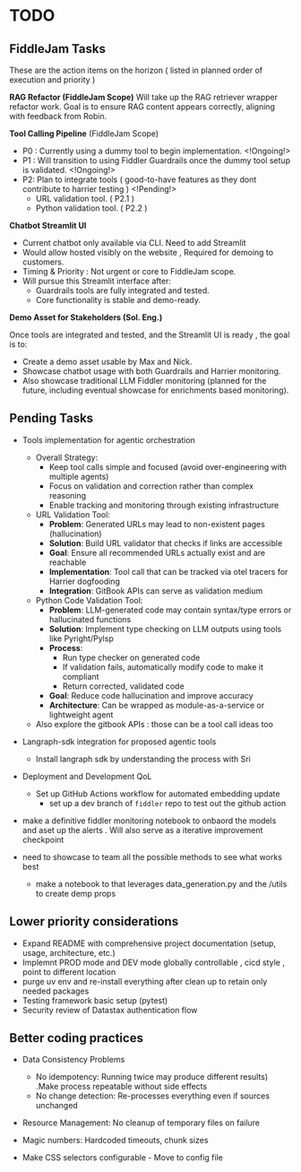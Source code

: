 # TODO

## FiddleJam Tasks

These are the action items on the horizon
( listed in planned order of execution and priority )

**RAG Refactor (FiddleJam Scope)**
Will take up the RAG retriever wrapper refactor work.
Goal is to ensure RAG content appears correctly, aligning with feedback from Robin.

**Tool Calling Pipeline** (FiddleJam Scope)

- P0 : Currently using a dummy tool to begin implementation. <!Ongoing!>
- P1 : Will transition to using Fiddler Guardrails once the dummy tool setup is validated. <!Ongoing!>
- P2: Plan to integrate tools ( good-to-have features as they dont contribute to harrier testing ) <!Pending!>
  - URL validation tool. ( P2.1 )
  - Python validation tool. ( P2.2 )

**Chatbot Streamlit UI**

- Current chatbot only available via CLI. Need to add Streamlit
- Would allow hosted visibly on the website , Required for demoing to customers.
- Timing & Priority : Not urgent or core to FiddleJam scope.
- Will pursue this Streamlit interface after:
  - Guardrails tools are fully integrated and tested.
  - Core functionality is stable and demo-ready.

**Demo Asset for Stakeholders (Sol. Eng.)**

Once tools are integrated and tested, and the Streamlit UI is ready ,
the goal is to:

- Create a demo asset usable by Max and Nick.
- Showcase chatbot usage with both Guardrails and Harrier monitoring.
- Also showcase traditional LLM Fiddler monitoring
  (planned for the future, including eventual showcase for enrichments based monitoring).

## Pending Tasks

- Tools implementation for agentic orchestration
  - Overall Strategy:
    - Keep tool calls simple and focused (avoid over-engineering with multiple agents)
    - Focus on validation and correction rather than complex reasoning
    - Enable tracking and monitoring through existing infrastructure
  - URL Validation Tool:
    - **Problem**: Generated URLs may lead to non-existent pages (hallucination)
    - **Solution**: Build URL validator that checks if links are accessible
    - **Goal**: Ensure all recommended URLs actually exist and are reachable
    - **Implementation**: Tool call that can be tracked via otel tracers for Harrier dogfooding
    - **Integration**: GitBook APIs can serve as validation medium
  - Python Code Validation Tool:
    - **Problem**: LLM-generated code may contain syntax/type errors or hallucinated functions
    - **Solution**: Implement type checking on LLM outputs using tools like Pyright/Pylsp
    - **Process**:
      - Run type checker on generated code
      - If validation fails, automatically modify code to make it compliant
      - Return corrected, validated code
    - **Goal**: Reduce code hallucination and improve accuracy
    - **Architecture**: Can be wrapped as module-as-a-service or lightweight agent
  - Also explore the gitbook APIs : those can be a tool call ideas too

- Langraph-sdk integration for proposed agentic tools
  - Install langraph sdk by understanding the process with Sri

- Deployment and Development QoL
  - Set up GitHub Actions workflow for automated embedding update
    - set up a dev branch of `fiddler` repo to test out the github action

- make a definitive fiddler monitoring notebook
  to onbaord the models and aset up the alerts . Will also serve as a iterative improvement checkpoint

- need to showcase to team all the possible methods to see what works best
  - make a notebook to that leverages data_generation.py and the /utils to create demp props

## Lower priority considerations

- Expand README with comprehensive project documentation (setup, usage, architecture, etc.)
- Implemnt PROD mode and DEV mode globally controllable , cicd style , point to different location
- purge uv env and re-install everything after clean up to retain only needed packages
- Testing framework basic setup (pytest)
- Security review of Datastax authentication flow

## Better coding practices

- Data Consistency Problems
  - No idempotency: Running twice may produce different results) .Make process repeatable without side effects
  - No change detection: Re-processes everything even if sources unchanged

- Resource Management:  No cleanup of temporary files on failure
- Magic numbers: Hardcoded timeouts, chunk sizes
- Make CSS selectors configurable - Move to config file
